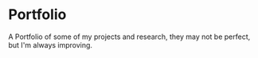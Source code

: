 # Portfolio
A Portfolio of some of my projects and research, they may not be perfect, but I'm always improving.
